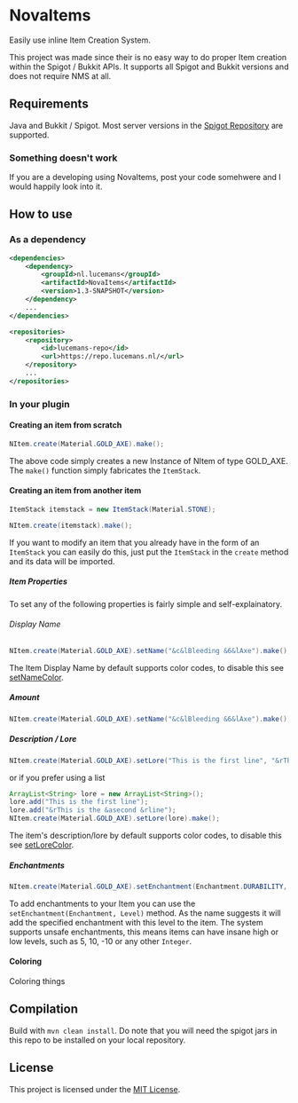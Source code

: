 # NovaItems
Easily use inline Item Creation System.

This project was made since their is no easy way to do proper Item creation within the Spigot / Bukkit APIs. It supports all Spigot and Bukkit versions and does not require NMS at all.

## Requirements
Java and Bukkit / Spigot. Most server versions in the [Spigot Repository](https://hub.spigotmc.org/nexus/) are supported.

### Something doesn't work
If you are a developing using NovaItems, post your code somehwere and I would happily look into it.

## How to use

### As a dependency

```xml
<dependencies>
    <dependency>
        <groupId>nl.lucemans</groupId>
        <artifactId>NovaItems</artifactId>
        <version>1.3-SNAPSHOT</version>
    </dependency>
    ...
</dependencies>

<repositories>
    <repository>
        <id>lucemans-repo</id>
        <url>https://repo.lucemans.nl/</url>
    </repository>
    ...
</repositories>
```

### In your plugin

#### Creating an item from scratch

```java
NItem.create(Material.GOLD_AXE).make();
```
The above code simply creates a new Instance of NItem of type GOLD_AXE.
The ```make()``` function simply fabricates the ```ItemStack```.

#### Creating an item from another item

```java
ItemStack itemstack = new ItemStack(Material.STONE);

NItem.create(itemstack).make();
```

If you want to modify an item that you already have in the form of an ```ItemStack``` you can easily do this, just put the ```ItemStack``` in the ```create``` method and its data will be imported.

##### Item Properties
To set any of the following properties is fairly simple and self-explainatory.
###### Display Name
```java
NItem.create(Material.GOLD_AXE).setName("&c&lBleeding &6&lAxe").make();
```
The Item Display Name by default supports color codes, to disable this see [setNameColor](#Coloring).
##### Amount
```java
NItem.create(Material.GOLD_AXE).setName("&c&lBleeding &6&lAxe").make();
```
##### Description / Lore
```java
NItem.create(Material.GOLD_AXE).setLore("This is the first line", "&rThis is the &asecond &rline").make();
```
or if you prefer using a list
```java
ArrayList<String> lore = new ArrayList<String>();
lore.add("This is the first line");
lore.add("&rThis is the &asecond &rline");
NItem.create(Material.GOLD_AXE).setLore(lore).make();
```
The item's description/lore by default supports color codes, to disable this see [setLoreColor](####Coloring).
##### Enchantments
```java
NItem.create(Material.GOLD_AXE).setEnchantment(Enchantment.DURABILITY, 8).make();
```
To add enchantments to your Item you can use the ```setEnchantment(Enchantment, Level)``` method. As the name suggests it will add the specified enchantment with this level to the item. The system supports unsafe enchantments, this means items can have insane high or low levels, such as 5, 10, -10 or any other ```Integer```.
#### Coloring
Coloring things

## Compilation

Build with `mvn clean install`. Do note that you will need the spigot jars in this repo to be installed on your
local repository.

## License

This project is licensed under the [MIT License](LICENSE).
